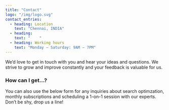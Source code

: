 ```yaml
---
title: "Contact"
logo: "/img/logo.svg"
contact_entries:
  - heading: Location
    text: "Chennai, INDIA"
  - heading:
    text: "    "
  - heading: Working hours
    text: "Monday – Saturday: 9AM – 7PM"
---
```


We’d love to get in touch with you and hear your ideas and
questions. We strive to grow and improve constantly and your feedback
is valuable for us.

<h3 class="f4 b lh-title mb2">How can I get…?</h3>

You can also use the below form for any inquiries about search optimzation, monthly subscriptions and scheduling a 1-on-1 session
with our experts. Don’t be shy, drop us a line!
